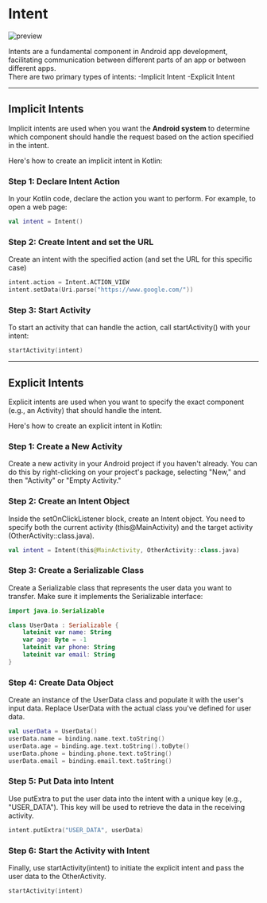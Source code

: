 # Intent

![preview](https://github.com/AngryFalcon89/Intent/assets/91687355/2633cd37-f644-4825-82c7-3dc79d6a06cb)

Intents are a fundamental component in Android app development, facilitating communication between different parts of an app or between different apps.<br>
There are two primary types of intents:
-Implicit Intent
-Explicit Intent

---

## Implicit Intents

Implicit intents are used when you want the **Android system** to determine which component should handle the request based on the action specified in the intent.<br>

Here's how to create an implicit intent in Kotlin:

### Step 1: Declare Intent Action

In your Kotlin code, declare the action you want to perform. For example, to open a web page:

```kotlin
val intent = Intent()
```
### Step 2: Create Intent and set the URL
Create an intent with the specified action (and set the URL for this specific case)

```kotlin
intent.action = Intent.ACTION_VIEW
intent.setData(Uri.parse("https://www.google.com/"))
```

### Step 3: Start Activity
To start an activity that can handle the action, call startActivity() with your intent:

```kotlin
startActivity(intent)
```
---

## Explicit Intents

Explicit intents are used when you want to specify the exact component (e.g., an Activity) that should handle the intent.<br>

Here's how to create an explicit intent in Kotlin:

### Step 1: Create a New Activity
Create a new activity in your Android project if you haven't already. You can do this by right-clicking on your project's package, selecting "New," and then "Activity" or "Empty Activity."

### Step 2: Create an Intent Object
Inside the setOnClickListener block, create an Intent object. You need to specify both the current activity (this@MainActivity) and the target activity (OtherActivity::class.java).

```kotlin
val intent = Intent(this@MainActivity, OtherActivity::class.java)
```

### Step 3: Create a Serializable Class
Create a Serializable class that represents the user data you want to transfer. Make sure it implements the Serializable interface:

```kotlin
import java.io.Serializable

class UserData : Serializable {
    lateinit var name: String
    var age: Byte = -1
    lateinit var phone: String
    lateinit var email: String
}
```

### Step 4: Create Data Object
Create an instance of the UserData class and populate it with the user's input data. Replace UserData with the actual class you've defined for user data.

```kotlin
val userData = UserData()
userData.name = binding.name.text.toString()
userData.age = binding.age.text.toString().toByte()
userData.phone = binding.phone.text.toString()
userData.email = binding.email.text.toString()
```

### Step 5: Put Data into Intent
Use putExtra to put the user data into the intent with a unique key (e.g., "USER_DATA"). This key will be used to retrieve the data in the receiving activity.

```kotlin
intent.putExtra("USER_DATA", userData)
```
### Step 6: Start the Activity with Intent
Finally, use startActivity(intent) to initiate the explicit intent and pass the user data to the OtherActivity.

```kotlin
startActivity(intent)
```
